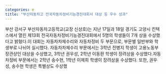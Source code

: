 ```yaml
---
categories: e
title: "부산자동차고 전국자동차정비기능경진대회서 대상 등 우수 성과"
---
```

부산 강서구 부산자동차고등학교(교장 신상호)는 지난 17일과 18일 경기도 고양시 킨텍스에서 열린 제13회 전국자동차정비기능경진대회에서 5명의 학생들이 7개 상을 수상했다고 밝혔다.이 대회는 자동차차체수리와 자동차정비 두 부문으로, 부문별 일반부와 학생부로 나뉘어 실시했다. 자동차차체수리 부문에서는 3학년 전병지 학생이 고용노동부장관상인 대상을 수상했고, 3학년 권우성, 2학년 이동환 학생이 장려상을 수상했다.자동차정비 부문에서는 2학년 송수현, 1학년 이제희 학생이 장려상을 수상했다. 또한, 권우성, 송수현 학생은 특별상도 수상했